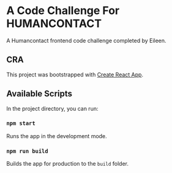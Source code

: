 # A Code Challenge For HUMANCONTACT

A Humancontact frontend code challenge completed by Eileen.

## CRA

This project was bootstrapped with [Create React App](https://github.com/facebook/create-react-app).

## Available Scripts

In the project directory, you can run:

### `npm start`

Runs the app in the development mode.<br />

### `npm run build`

Builds the app for production to the `build` folder.<br />